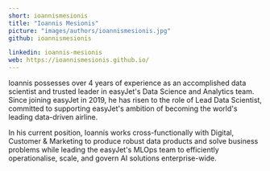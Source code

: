 ```yaml
---
short: ioannismesionis
title: "Ioannis Mesionis"
picture: "images/authors/ioannismesionis.jpg"
github: ioannismesionis

linkedin: ioannis-mesionis
web: https://ioannismesionis.github.io/
---
```


Ioannis possesses over 4 years of experience as an accomplished data scientist and trusted leader in easyJet's Data Science and Analytics team. Since joining easyJet in 2019, he has risen to the role of Lead Data Scientist, committed to supporting easyJet's ambition of becoming the world's leading data-driven airline.

In his current position, Ioannis works cross-functionally with Digital, Customer & Marketing to produce robust data products and solve business problems while leading the easyJet's MLOps team to efficiently operationalise, scale, and govern AI solutions enterprise-wide.
